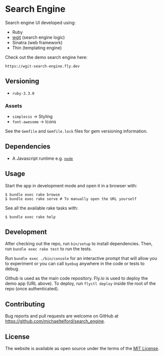 # Search Engine

Search engine UI developed using:

- Ruby
- [wgit](https://github.com/michaeltelford/wgit) (search engine logic)
- Sinatra (web framework)
- Thin (templating engine)

Check out the demo search engine here:

```
https://wgit-search-engine.fly.dev
```

## Versioning

- `ruby-3.3.0`

### Assets

- `simplecss`       -> Styling
- `font-awesome`    -> Icons

See the `Gemfile` and `Gemfile.lock` files for gem versioning information.

## Dependencies

- A Javascript runtime e.g. [`node`](https://nodejs.org/en/)

## Usage

Start the app in development mode and open it in a browser with:

    $ bundle exec rake browse
    $ bundle exec rake serve # To manually open the URL yourself

See all the available rake tasks with:

    $ bundle exec rake help

## Development

After checking out the repo, run `bin/setup` to install dependencies. Then, run `bundle exec rake test` to run the tests.

Run `bundle exec ./bin/console` for an interactive prompt that will allow you to experiment or you can call `byebug` anywhere in the code or tests to debug.

Github is used as the main code repository. Fly.io is used to deploy the demo app (URL above). To deploy, run `flyctl deploy` inside the root of the repo (once authenticated).

## Contributing

Bug reports and pull requests are welcome on GitHub at https://github.com/michaeltelford/search_engine.

## License

The website is available as open source under the terms of the [MIT License](http://opensource.org/licenses/MIT).
